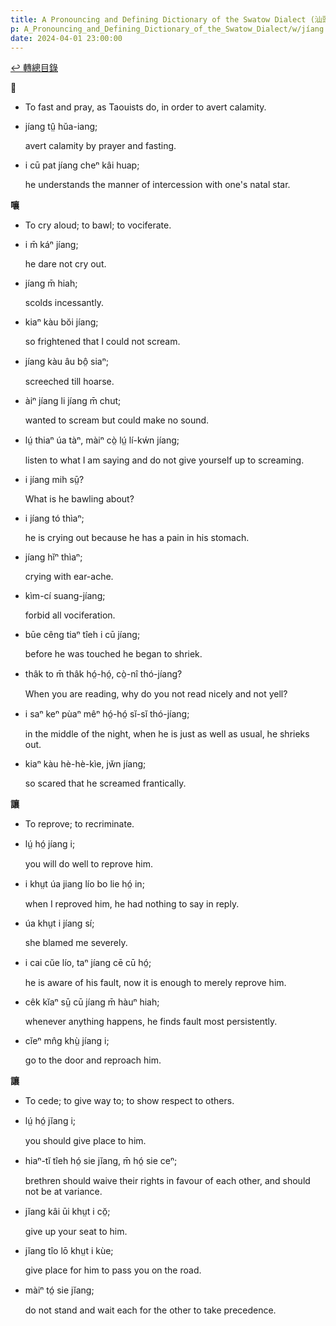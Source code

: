 ```yaml
---
title: A Pronouncing and Defining Dictionary of the Swatow Dialect (汕頭方言音義字典) / jíang
p: A_Pronouncing_and_Defining_Dictionary_of_the_Swatow_Dialect/w/jíang
date: 2024-04-01 23:00:00
---
```


[↩️ 轉總目錄](/A_Pronouncing_and_Defining_Dictionary_of_the_Swatow_Dialect)


**𧟄**
- To fast and pray, as Taouists do, in order to avert calamity.

- jíang tṳ̂ hŭa-iang;

  avert calamity by prayer and fasting.

- i cū pat jíang cheⁿ kâi huap;

  he understands the manner of intercession with one's natal star.

**嚷**
- To cry aloud; to bawl; to vociferate.

- i m̄ káⁿ jíang;

  he dare not cry out.

- jíang m̄ hiah;

  scolds incessantly.

- kiaⁿ kàu bŏi jíang;

  so frightened that I could not scream.

- jíang kàu âu bô̤ siaⁿ;

  screeched till hoarse.

- àiⁿ jíang li jíang m̄ chut;

  wanted to scream but could make no sound.

- lṳ́ thiaⁿ úa tàⁿ, màiⁿ cò̤ lṳ́ lí-kẃn jíang;

  listen to what I am saying and do not give yourself up to screaming.

- i jíang mih sṳ̄?

  What is he bawling about?

- i jíang tó thìaⁿ;

  he is crying out because he has a pain in his stomach.

- jíang hĭⁿ thìaⁿ;

  crying with ear-ache.

- kìm-cí suang-jíang;

  forbid all vociferation.

- būe cêng tiaⁿ tîeh i cū jíang;

  before he was touched he began to shriek.

- thâk to m̄ thâk hó̤-hó̤, cò̤-nî thó-jíang?

  When you are reading, why do you not read nicely and not yell?

- i saⁿ keⁿ pùaⁿ mêⁿ hó̤-hó̤ sĭ-sĭ thó-jíang;

  in the middle of the night, when he is just as well as usual, he shrieks out.

- kiaⁿ kàu hè-hè-kìe, jw̆n jíang;

  so scared that he screamed frantically.

**讓**
- To reprove; to recriminate.

- lṳ́ hó̤ jíang i;

  you will do well to reprove him.

- i khṳt úa jiang lío bo lie hó̤ in;

  when I reproved him, he had nothing to say in reply.

- úa khṳt i jíang sí;

  she blamed me severely.

- i cai cŭe lío, taⁿ jíang cē cū hó̤;

  he is aware of his fault, now it is enough to merely reprove him.

- cêk kĭaⁿ sṳ̄ cū jíang m̄ hàuⁿ hiah;

  whenever anything happens, he finds fault most persistently.

- cĭeⁿ mn̂g khṳ̀ jíang i;

  go to the door and reproach him.

**讓**
- To cede; to give way to; to show respect to others.

- lṳ́ hó̤ jĭang i;

  you should give place to him.

- hiaⁿ-tĭ tîeh hó̤ sie jĭang, m̄ hó̤ sie ceⁿ;

  brethren should waive their rights in favour of each other, and should not be at variance.

- jĭang kâi ūi khṳt i cŏ̤;

  give up your seat to him.

- jĭang tîo lō khṳt i kùe;

  give place for him to pass you on the road.

- màiⁿ tó̤ sie jĭang;

  do not stand and wait each for the other to take precedence.